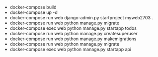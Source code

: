 - docker-compose build
- docker-compose up -d
- docker-compose run  web django-admin.py startproject myweb2703 .
- docker-compose run  web python manage.py migrate
- docker-compose exec web python manage.py startapp todos
- docker-compose run  web python manage.py createsuperuser
- docker-compose run  web python manage.py makemigrations
- docker-compose run  web python manage.py migrate
- docker-compose exec web python manage.py startapp api
